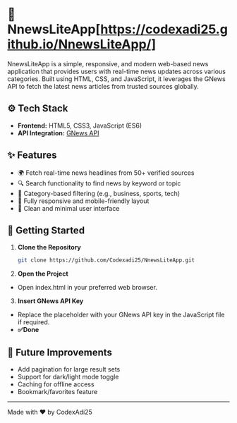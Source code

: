 # 📰 NnewsLiteApp[https://codexadi25.github.io/NnewsLiteApp/]

NnewsLiteApp is a simple, responsive, and modern web-based news application that provides users with real-time news updates across various categories. Built using HTML, CSS, and JavaScript, it leverages the GNews API to fetch the latest news articles from trusted sources globally.

## ⚙️ Tech Stack

- **Frontend:** HTML5, CSS3, JavaScript (ES6)
- **API Integration:** [GNews API](https://gnews.io/)

## ✨ Features

- 🌍 Fetch real-time news headlines from 50+ verified sources
- 🔍 Search functionality to find news by keyword or topic
- 📂 Category-based filtering (e.g., business, sports, tech)
- 📱 Fully responsive and mobile-friendly layout
- 🌙 Clean and minimal user interface

## 🚀 Getting Started

1. **Clone the Repository**
   ```bash
   git clone https://github.com/Codexadi25/NnewsLiteApp.git
2. **Open the Project**
  - Open index.html in your preferred web browser.
3. **Insert GNews API Key**
  - Replace the placeholder with your GNews API key in the JavaScript file if required.
  - **✅Done**
## 📌 Future Improvements
- Add pagination for large result sets
- Support for dark/light mode toggle
- Caching for offline access
- Bookmark/favorites feature
---
Made with ❤️ by CodexAdi25
